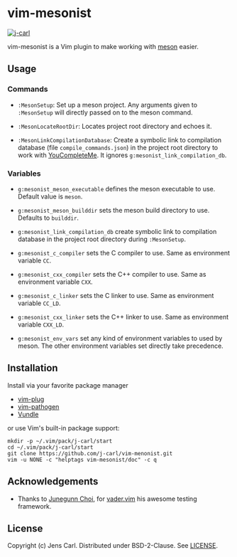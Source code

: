 # vim-mesonist

[![j-carl](https://circleci.com/gh/j-carl/vim-mesonist.svg?style=shield)](https://circleci.com/gh/j-carl/vim-mesonist)

vim-mesonist is a Vim plugin to make working with
[meson](https://mesonbuild.com) easier.

## Usage

### Commands

 * `:MesonSetup`: Set up a meson project. Any arguments given to `:MesonSetup`
 will directly passed on to the meson command.

 * `:MesonLocateRootDir`: Locates project root directory and echoes it.

 * `:MesonLinkCompilationDatabase`: Create a symbolic link to compilation
 database (file `compile_commands.json`) in the project root directory to work
 with [YouCompleteMe](https://ycm-core.github.io/YouCompleteMe/). It ignores
 `g:mesonist_link_compilation_db`.

### Variables

 * `g:mesonist_meson_executable` defines the meson executable to use.
 Default value is `meson`.

 * `g:mesonist_meson_builddir` sets the meson build directory to use.
 Defaults to `builddir`.

 * `g:mesonist_link_compilation_db` create symbolic link to compilation database
 in the project root directory during `:MesonSetup`.

 * `g:mesonist_c_compiler` sets the C compiler to use. Same as environment
 variable `CC`.

 * `g:mesonist_cxx_compiler` sets the C++ compiler to use. Same as environment
 variable `CXX`.

 * `g:mesonist_c_linker` sets the C linker to use. Same as environment
 variable `CC_LD`.

 * `g:mesonist_cxx_linker` sets the C++ linker to use. Same as environment
 variable `CXX_LD`.

 * `g:mesonist_env_vars` set any kind of environment variables to used by meson.
 The other environment variables set directly take precedence.

## Installation

Install via your favorite package manager
 * [vim-plug](https://github.com/junegunn/vim-plug)
 * [vim-pathogen](https://github.com/tpope/vim-pathogen)
 * [Vundle](https://github.com/VundleVim/Vundle.vim)

or use Vim's built-in package support:

```shell
mkdir -p ~/.vim/pack/j-carl/start
cd ~/.vim/pack/j-carl/start
git clone https://github.com/j-carl/vim-menonist.git
vim -u NONE -c "helptags vim-mesonist/doc" -c q
```

## Acknowledgements

 * Thanks to [Junegunn Choi](https://junegunn.kr/), for
 [vader.vim](https://github.com/junegunn/vader.vim) his awesome testing
 framework.

## License

Copyright (c) Jens Carl. Distributed under BSD-2-Clause. See [LICENSE](LICENSE).
